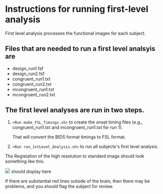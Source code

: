 # Instructions for running first-level analysis

First level analysis processes the functional images for each subject.

## Files that are needed to run a first level analsyis are

* design_run1.fsf        
* design_run2.fsf
* congruent_run1.txt     
* congruent_run2.txt
* incongruent_run1.txt   
* incongruent_run2.txt


## The first level analyses are run in two steps.

1. `<Run make_FSL_Timings.sh>` to create the onset timing files
   (e.g., congruent_run1.txt and incongruent_run1.txt for run 1).

   That will convert the BIDS format timings to FSL format.

1. `<Run run_1stLevel_Analysis.sh>` to run all subjects's first level
   analysis.

The Registation of the high resolution to standard image should look something
like this.

![](highres2standard.png) should display here

If there are substantial red lines outside of the brain, then there may
be problems, and you should flag the subject for review.

